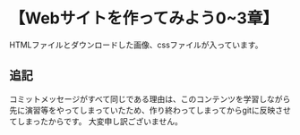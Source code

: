 # 【Webサイトを作ってみよう0~3章】
HTMLファイルとダウンロードした画像、cssファイルが入っています。

## 追記
コミットメッセージがすべて同じである理由は、このコンテンツを学習しながら先に演習等をやってしまっていたため、作り終わってしまってからgitに反映させてしまったからです。
大変申し訳ございません。
